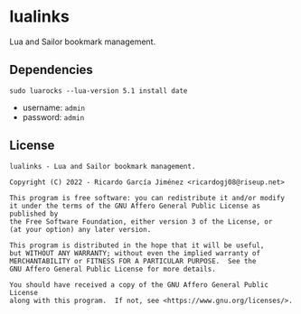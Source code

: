 # lualinks

Lua and Sailor bookmark management.

## Dependencies

    sudo luarocks --lua-version 5.1 install date

* username: `admin`
* password: `admin`

## License

    lualinks - Lua and Sailor bookmark management.

    Copyright (C) 2022 - Ricardo García Jiménez <ricardogj08@riseup.net>

    This program is free software: you can redistribute it and/or modify
    it under the terms of the GNU Affero General Public License as published by
    the Free Software Foundation, either version 3 of the License, or
    (at your option) any later version.

    This program is distributed in the hope that it will be useful,
    but WITHOUT ANY WARRANTY; without even the implied warranty of
    MERCHANTABILITY or FITNESS FOR A PARTICULAR PURPOSE.  See the
    GNU Affero General Public License for more details.

    You should have received a copy of the GNU Affero General Public License
    along with this program.  If not, see <https://www.gnu.org/licenses/>.
